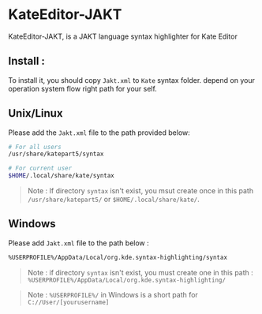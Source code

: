 # KateEditor-JAKT 
KateEditor-JAKT, is a JAKT language syntax highlighter for Kate Editor

## Install :
To install it, you should copy `Jakt.xml` to `Kate` syntax folder. depend on your operation system flow right path for your self.

## Unix/Linux
Please add the `Jakt.xml` file to the path provided below:

```Bash
# For all users  
/usr/share/katepart5/syntax

# For current user
$HOME/.local/share/kate/syntax

```
>Note : If directory `syntax` isn't exist, you msut create once in this path `/usr/share/katepart5/` or `$HOME/.local/share/kate/`.

## Windows 
Please add `Jakt.xml` file to the path below :

```Bash
%USERPROFILE%/AppData/Local/org.kde.syntax-highlighting/syntax
```
>Note : if directory `syntax` isn't exist, you must create one in this path : `%USERPROFILE%/AppData/Local/org.kde.syntax-highlighting/`

>Note : `%USERPROFILE%/` in Windows is a short path for `C://User/[yourusername]`
